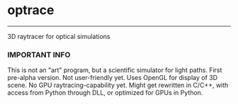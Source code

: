 # optrace
<hr>
3D raytracer for optical simulations

### IMPORTANT INFO
This is not an "art" program, but a scientific simulator for light paths. First pre-alpha version.
Not user-friendly yet. Uses OpenGL for display of 3D scene. No GPU raytracing-capability yet.
Might get rewritten in C/C++, with access from Python through DLL, or optimized for GPUs in Python.
